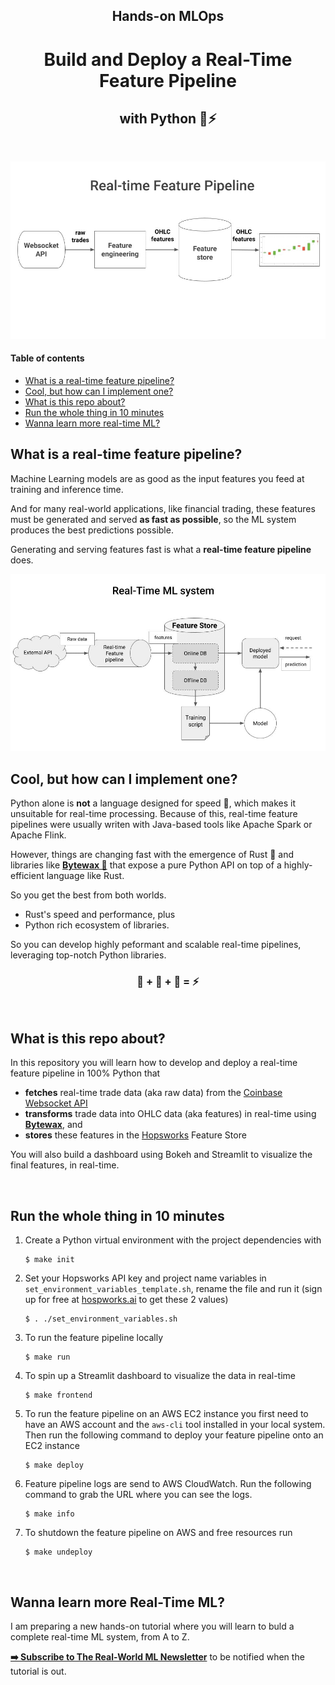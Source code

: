 <div align="center">
    <h2>Hands-on MLOps</h2>
    <h1>Build and Deploy a Real-Time Feature Pipeline</h1>
    <h2>with Python 🐍⚡</h2>
    <!-- <i>by Pau Labarta Bajo</i> -->
    <!-- <i><a href="">Bytewax</a></i> + <i><a href="">Hopsworks</a></i> = 🚀 -->
</div>

<!-- <div align="center">
    <sub>Let's connect 🤗</sub>
    <br />
    <a href="https://twitter.com/paulabartabajo_">Twitter</a> •
    <a href="https://www.linkedin.com/in/pau-labarta-bajo-4432074b/">LinkedIn</a> •
    <a href="https://paulabartabajo.substack.com/">Newsletter</a>
<br />

</div> -->

<br>

<p align="center">
  <img src="./images/real_time_feature_pipeline.gif" width='750' />
</p>

#### Table of contents
* [What is a real-time feature pipeline?](#what-is-a-real-time-feature-pipeline)
* [Cool, but how can I implement one?](#cool-but-how-can-i-implement-one)
* [What is this repo about?](#what-is-this-repo-about)
* [Run the whole thing in 10 minutes](#run-the-whole-thing-in-10-minutes)
* [Wanna learn more real-time ML?](#wanna-learn-more-real-time-ml)

## What is a real-time feature pipeline?

Machine Learning models are as good as the input features you feed at training and inference time.

And for many real-world applications, like financial trading, these features must be generated and served **as fast as possible**, so the ML system produces the best predictions possible.

Generating and serving features fast is what a **real-time feature pipeline** does.

<p align="center">
  <img src="./images/real_time_feature_pipeline_within_system.gif" width='750' />
</p>

## Cool, but how can I implement one?
Python alone is **not** a language designed for speed 🐢, which makes it unsuitable for real-time processing. Because of this, real-time feature pipelines were usually writen with Java-based tools like Apache Spark or Apache Flink.

However, things are changing fast with the emergence of Rust 🦀 and libraries like **[Bytewax 🐝](https://bytewax.io/?utm_source=pau&utm_medium=partner&utm_content=github)** that expose a pure Python API on top of a highly-efficient language like Rust.

So you get the best from both worlds.

- Rust's speed and performance, plus
- Python rich ecosystem of libraries.

So you can develop highly peformant and scalable real-time pipelines, leveraging top-notch Python libraries.

<p align="center">
  <h3 align="center">🦀 + 🐝 + 🐍 = ⚡</h3>
</p>

<br>

## What is this repo about?

In this repository you will learn how to develop and deploy a real-time feature pipeline in 100% Python that

* **fetches** real-time trade data (aka raw data) from the [Coinbase Websocket API](https://help.coinbase.com/en/cloud/websocket-feeds/exchange)
* **transforms** trade data into OHLC data (aka features) in real-time using **[Bytewax](https://bytewax.io/?utm_source=pau&utm_medium=partner&utm_content=github)**, and
* **stores** these features in the [Hopsworks]() Feature Store

You will also build a dashboard using Bokeh and Streamlit to visualize the final features, in real-time.

<br>

## Run the whole thing in 10 minutes

1. Create a Python virtual environment with the project dependencies with
    ```
    $ make init
    ```

2. Set your Hopsworks API key and project name variables in `set_environment_variables_template.sh`, rename the file and run it (sign up for free at [hospworks.ai](https://app.hopsworks.ai/?utm_source=pau&utm_medium=pau&utm_content=github) to get these 2 values)
    ```
    $ . ./set_environment_variables.sh
    ```

3. To run the feature pipeline locally
    ```
    $ make run
    ```

4. To spin up a Streamlit dashboard to visualize the data in real-time
    ```
    $ make frontend
    ```

5. To run the feature pipeline on an AWS EC2 instance you first need to have an AWS account and the `aws-cli` tool installed in your local system. Then run the following command to deploy your feature pipeline onto an EC2 instance
    ```
    $ make deploy
    ```

6. Feature pipeline logs are send to AWS CloudWatch. Run the following command to grab the URL where you can see the logs.
    ```
    $ make info
    ```

7. To shutdown the feature pipeline on AWS and free resources run
    ```
    $ make undeploy
    ```

<br>

<!-- ## Deployment options

There are at least 3 ways to deploy your flows to production.

1. **Deployment to an AWS EC2 instance**
In this repository we use Bytewax as our stream-processing engine and the [`waxctl`](https://bytewax.io/>docs/deployment/waxctl-aws) command line tool to deploy our dataflow to EC2. EC2 instances are enough for a proof-of-concept, but they are not the best way to scale your systems when you grow.

2. **Deployment to a Kubernetes cluster**
If you want to deploy the pipeline to a Kubernetes cluster, you will need to adjust the arguments passed to `waxctl` in the `Makefile`. Check the documentation [here](https://bytewax.io/docs/deployment/waxctl) to learn how.

3. **Deployment to the Bytewax Platform** (serverless)
If you want to add real-time processing to your systems without worrying about extra infrastructure, check out the [Bytewax Platform](https://bytewax.io/platform). -->

## Wanna learn more Real-Time ML?

I am preparing a new hands-on tutorial where you will learn to buld a complete real-time ML system, from A to Z.

**[➡️ Subscribe to The Real-World ML Newsletter](https://paulabartabajo.substack.com/)** to be notified when the tutorial is out.

